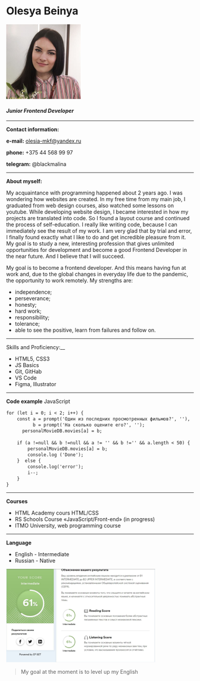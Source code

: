 # __Olesya Beinya__
<img src="./jpg/my face.jpg" width="200" height="200" />

#### _Junior Frontend Developer_
---
__Contact information:__  

 __e-mail:__ olesia-mkf@yandex.ru  

 __phone:__ +375 44 568 99 97

 __telegram:__ @blackmalina
***
__About myself:__

My acquaintance with programming happened about 2 years ago. I was wondering how websites are created. In my free time from my main job, I graduated from web design courses, also watched some lessons on youtube. While developing website design, I became interested in how my projects are translated into code. So I found a layout course and continued the process of self-education. I really like writing code, because I can immediately see the result of my work. I am very glad that by trial and error, I finally found exactly what I like to do and get incredible pleasure from it.
My goal is to study a new, interesting profession that gives unlimited opportunities for development and become a good Frontend Developer in the near future. And I believe that I will succeed.

My goal is to become a frontend developer. And this means having fun at work and, due to the global changes in everyday life due to the pandemic, the opportunity to work remotely.
My strengths are:
- independence;
- perseverance;
- honesty;
- hard work;
- responsibility;
- tolerance;
- able to see the positive, learn from failures and follow on.
***
Skills and Proficiency:__
- HTML5, CSS3
- JS Basics
- Git, GitHab
- VS Code
- Figma, Illustrator
***
__Code example__
JavaScript
```
for (let i = 0; i < 2; i++) {
    const a = prompt('Один из последних просмотренных фильмов?', ''),
          b = prompt('На сколько оцените его?', '');
      personalMovieDB.movies[a] = b;
      
    if (a !=null && b !=null && a != '' && b !='' && a.length < 50) {
        personalMovieDB.movies[a] = b;
        console.log ('Done');
    }  else {
        console.log('error');
        i--;
    }
}
```
***
__Courses__
- HTML Academy cours HTML/CSS
- RS Schools Course «JavaScript/Front-end» (in progress)
- ITMO University, web programming course
***
__Language__ 
- English - Intermediate
- Russian - Native

<img src="./jpg/screen.jpg" width="400" height="250" />

> My goal at the moment is to level up my English
